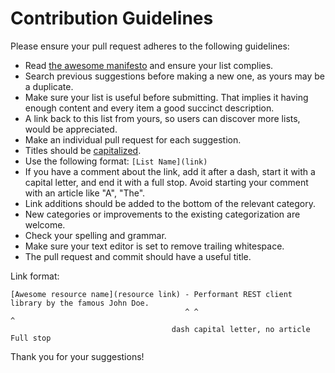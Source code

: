 # Contribution Guidelines

Please ensure your pull request adheres to the following guidelines:

- Read [the awesome manifesto](https://github.com/sindresorhus/awesome/blob/master/awesome.md) and ensure your list complies.
- Search previous suggestions before making a new one, as yours may be a duplicate.
- Make sure your list is useful before submitting. That implies it having enough content and every item a good succinct description.
- A link back to this list from yours, so users can discover more lists, would be appreciated.
- Make an individual pull request for each suggestion.
- Titles should be [capitalized](http://grammar.yourdictionary.com/capitalization/rules-for-capitalization-in-titles.html).
- Use the following format: `[List Name](link)`
- If you have a comment about the link, add it after a dash, start it with a capital letter, and end it with a full stop. Avoid starting your comment with an article like "A", "The".
- Link additions should be added to the bottom of the relevant category.
- New categories or improvements to the existing categorization are welcome.
- Check your spelling and grammar.
- Make sure your text editor is set to remove trailing whitespace.
- The pull request and commit should have a useful title.

Link format:

```
[Awesome resource name](resource link) - Performant REST client library by the famous John Doe.
                                       ^ ^                                                    ^
                                    dash capital letter, no article                           Full stop
```

Thank you for your suggestions!